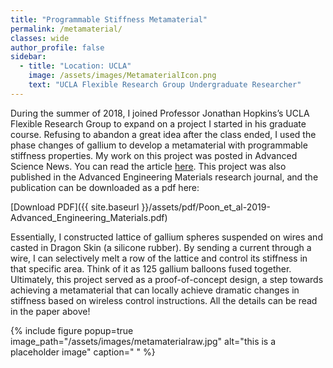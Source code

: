 ```yaml
---
title: "Programmable Stiffness Metamaterial"
permalink: /metamaterial/
classes: wide
author_profile: false
sidebar:
  - title: "Location: UCLA"
    image: /assets/images/MetamaterialIcon.png
    text: "UCLA Flexible Research Group Undergraduate Researcher"
---
```


During the summer of 2018, I joined Professor Jonathan Hopkins’s UCLA Flexible Research Group to expand on a project I started in his graduate course. Refusing to abandon a great idea after the class ended, I used the phase changes of gallium to develop a metamaterial with programmable stiffness properties. My work on this project was posted in Advanced Science News. You can read the article [here](https://www.advancedsciencenews.com/phase-changing-metamaterials-a-new-frontier-in-technology/ "here"). This project was also published in the Advanced Engineering Materials research journal, and the publication can be downloaded as a pdf here:

[Download PDF]({{ site.baseurl }}/assets/pdf/Poon_et_al-2019-Advanced_Engineering_Materials.pdf)

Essentially, I constructed lattice of gallium spheres suspended on wires and casted in Dragon Skin (a silicone rubber). By sending a current through a wire, I can selectively melt a row of the lattice and control its stiffness in that specific area. Think of it as 125 gallium balloons fused together. Ultimately, this project served as a proof-of-concept design, a step towards achieving a metamaterial that can locally achieve dramatic changes in stiffness based on wireless control instructions. All the details can be read in the paper above!

{% include figure popup=true image_path="/assets/images/metamaterialraw.jpg" alt="this is a placeholder image" caption=" " %}
